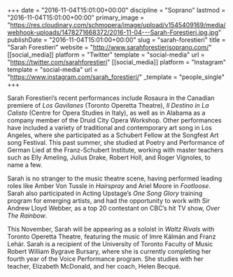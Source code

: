 +++
date = "2016-11-04T15:01:00+00:00"
discipline = "Soprano"
lastmod = "2016-11-04T15:01:00+00:00"
primary_image = "https://res.cloudinary.com/schmopera/image/upload/v1545409169/media/webhook-uploads/1478271668372/2016-11-04---Sarah-Forestieri.jpg.jpg"
publishDate = "2016-11-04T15:01:00+00:00"
slug = "sarah-forestieri"
title = "Sarah Forestieri"
website = "http://www.sarahforestierisoprano.com/"
[[social_media]]
platform = "Twitter"
template = "social-media"
url = "https://twitter.com/sarahforestieri"
[[social_media]]
platform = "Instagram"
template = "social-media"
url = "https://www.instagram.com/sarah_forestieri/"
_template = "people_single"
+++

Sarah Forestieri’s recent performances include Rosaura in the Canadian premiere of *Los Gavilanes* (Toronto Operetta Theatre), *Il Destino in La Calisto* (Centre for Opera Studies in Italy), as well as in Alabama as a company member of the Druid City Opera Workshop. Other performances have included a variety of traditional and contemporary art song in Los Angeles, where she participated as a Schubert Fellow at the Songfest Art song Festival. This past summer, she studied at Poetry and Performance of German Lied at the Franz-Schubert Institute, working with master teachers such as Elly Ameling, Julius Drake, Robert Holl, and Roger Vignoles, to name a few. 

Sarah is no stranger to the music theatre scene, having performed leading roles like Amber Von Tussle in *Hairspray* and Ariel Moore in *Footloose*. Sarah also participated in Acting Upstage’s *One Song Glory* training program for emerging artists, and had the opportunity to work with Sir Andrew Lloyd Webber, as a top 20 contestant on CBC’s hit TV show, *Over The Rainbow*. 

This November, Sarah will be appearing as a soloist in *Waltz Rivals* with Toronto Operetta Theatre, featuring the music of Imre Kálmán and Franz Lehár. Sarah is a recipient of the University of Toronto Faculty of Music Robert William Bygrave Bursary, where she is currently completing her fourth year of the Voice Performance program. She studies with her teacher, Elizabeth McDonald, and her coach, Helen Becqué.
